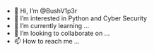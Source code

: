 - 👋 Hi, I’m @BushV1p3r
- 👀 I’m interested in Python and Cyber Security
- 🌱 I’m currently learning ...
- 💞️ I’m looking to collaborate on ...
- 📫 How to reach me ...

<!---
BushV1p3r/BushV1p3r is a ✨ special ✨ repository because its `README.md` (this file) appears on your GitHub profile.
You can click the Preview link to take a look at your changes.
--->
